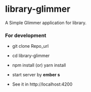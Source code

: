 # library-glimmer

A Simple Glimmer application for library.

### For development

* git clone Repo_url

* cd library-glimmer

* npm install (or) yarn install

* start server by **ember s**

* See it in http://localhost:4200

